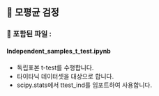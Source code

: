 ## 🥑 모평균 검정
### 🥑 포함된 파일 : 
#### Independent_samples_t_test.ipynb
- 독립표본 t-test를 수행합니다.
- 타이타닉 데이터셋을 대상으로 합니다.
- scipy.stats에서 ttest_ind를 임포트하여 사용합니다.
